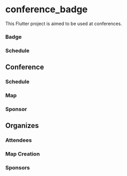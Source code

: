 # conference_badge

This Flutter project is aimed to be used at conferences.

### Badge

### Schedule

## Conference

### Schedule

### Map

### Sponsor

## Organizes

### Attendees

### Map Creation

### Sponsors





